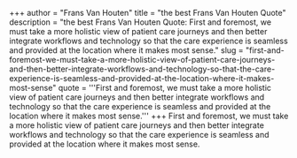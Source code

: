 +++
author = "Frans Van Houten"
title = "the best Frans Van Houten Quote"
description = "the best Frans Van Houten Quote: First and foremost, we must take a more holistic view of patient care journeys and then better integrate workflows and technology so that the care experience is seamless and provided at the location where it makes most sense."
slug = "first-and-foremost-we-must-take-a-more-holistic-view-of-patient-care-journeys-and-then-better-integrate-workflows-and-technology-so-that-the-care-experience-is-seamless-and-provided-at-the-location-where-it-makes-most-sense"
quote = '''First and foremost, we must take a more holistic view of patient care journeys and then better integrate workflows and technology so that the care experience is seamless and provided at the location where it makes most sense.'''
+++
First and foremost, we must take a more holistic view of patient care journeys and then better integrate workflows and technology so that the care experience is seamless and provided at the location where it makes most sense.
